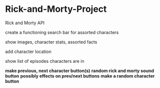 # Rick-and-Morty-Project
Rick and Morty API

create a functioning search bar for assorted characters

show images, character stats, assorted facts

add character location

show list of episodes characters are in

**make previous, next character button(s)**
**random rick and morty sound button**
**possibly effects on prev/next buttons**
**make a random character button**
